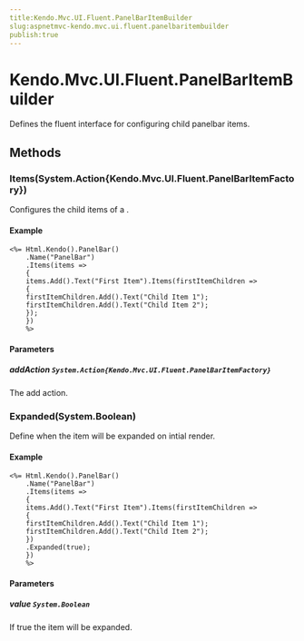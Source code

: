```yaml
---
title:Kendo.Mvc.UI.Fluent.PanelBarItemBuilder
slug:aspnetmvc-kendo.mvc.ui.fluent.panelbaritembuilder
publish:true
---
```


# Kendo.Mvc.UI.Fluent.PanelBarItemBuilder

Defines the fluent interface for configuring child panelbar items.

## Methods

### Items(System.Action{Kendo.Mvc.UI.Fluent.PanelBarItemFactory})
Configures the child items of a .

#### Example
    <%= Html.Kendo().PanelBar()
        .Name("PanelBar")
        .Items(items =>
        {
        items.Add().Text("First Item").Items(firstItemChildren =>
        {
        firstItemChildren.Add().Text("Child Item 1");
        firstItemChildren.Add().Text("Child Item 2");
        });
        })
        %>

#### Parameters

##### addAction `System.Action{Kendo.Mvc.UI.Fluent.PanelBarItemFactory}`
The add action.

### Expanded(System.Boolean)
Define when the item will be expanded on intial render.

#### Example
    <%= Html.Kendo().PanelBar()
        .Name("PanelBar")
        .Items(items =>
        {
        items.Add().Text("First Item").Items(firstItemChildren =>
        {
        firstItemChildren.Add().Text("Child Item 1");
        firstItemChildren.Add().Text("Child Item 2");
        })
        .Expanded(true);
        })
        %>

#### Parameters

##### value `System.Boolean`
If true the item will be expanded.
